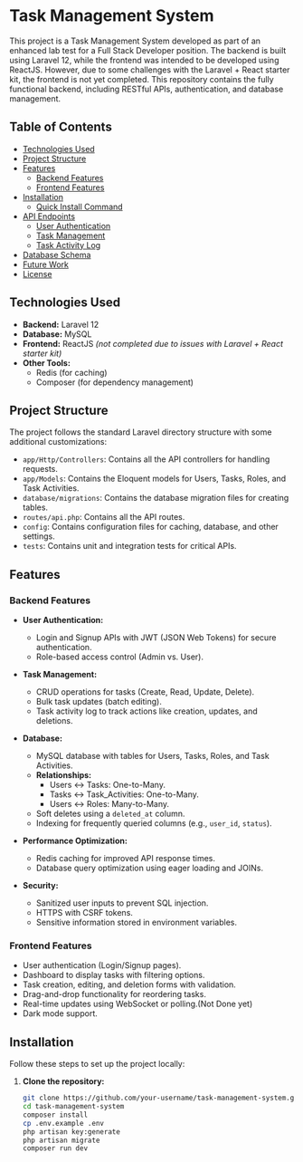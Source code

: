 # Task Management System

This project is a Task Management System developed as part of an enhanced lab test for a Full Stack Developer position. The backend is built using Laravel 12, while the frontend was intended to be developed using ReactJS. However, due to some challenges with the Laravel + React starter kit, the frontend is not yet completed. This repository contains the fully functional backend, including RESTful APIs, authentication, and database management.

## Table of Contents

- [Technologies Used](#technologies-used)
- [Project Structure](#project-structure)
- [Features](#features)
  - [Backend Features](#backend-features)
  - [Frontend Features ](#frontend-features)
- [Installation](#installation)
  - [Quick Install Command](#quick-install-command)
- [API Endpoints](#api-endpoints)
  - [User Authentication](#user-authentication)
  - [Task Management](#task-management)
  - [Task Activity Log](#task-activity-log)
- [Database Schema](#database-schema)
- [Future Work](#future-work)
- [License](#license)

## Technologies Used

- **Backend:** Laravel 12
- **Database:** MySQL
- **Frontend:** ReactJS *(not completed due to issues with Laravel + React starter kit)*
- **Other Tools:**
  - Redis (for caching)
  - Composer (for dependency management)

## Project Structure

The project follows the standard Laravel directory structure with some additional customizations:

- `app/Http/Controllers`: Contains all the API controllers for handling requests.
- `app/Models`: Contains the Eloquent models for Users, Tasks, Roles, and Task Activities.
- `database/migrations`: Contains the database migration files for creating tables.
- `routes/api.php`: Contains all the API routes.
- `config`: Contains configuration files for caching, database, and other settings.
- `tests`: Contains unit and integration tests for critical APIs.

## Features

### Backend Features

- **User Authentication:**
  - Login and Signup APIs with JWT (JSON Web Tokens) for secure authentication.
  - Role-based access control (Admin vs. User).

- **Task Management:**
  - CRUD operations for tasks (Create, Read, Update, Delete).
  - Bulk task updates (batch editing).
  - Task activity log to track actions like creation, updates, and deletions.

- **Database:**
  - MySQL database with tables for Users, Tasks, Roles, and Task Activities.
  - **Relationships:**
    - Users ↔ Tasks: One-to-Many.
    - Tasks ↔ Task_Activities: One-to-Many.
    - Users ↔ Roles: Many-to-Many.
  - Soft deletes using a `deleted_at` column.
  - Indexing for frequently queried columns (e.g., `user_id`, `status`).

- **Performance Optimization:**
  - Redis caching for improved API response times.
  - Database query optimization using eager loading and JOINs.

- **Security:**
  - Sanitized user inputs to prevent SQL injection.
  - HTTPS with CSRF tokens.
  - Sensitive information stored in environment variables.

### Frontend Features 

- User authentication (Login/Signup pages).
- Dashboard to display tasks with filtering options.
- Task creation, editing, and deletion forms with validation.
- Drag-and-drop functionality for reordering tasks.
- Real-time updates using WebSocket or polling.(Not Done yet)
- Dark mode support.

## Installation

Follow these steps to set up the project locally:

1. **Clone the repository:**
   ```bash
   git clone https://github.com/your-username/task-management-system.git](https://github.com/Ujjal-ENG/task_management_system.git)
   cd task-management-system
   composer install
   cp .env.example .env
   php artisan key:generate
   php artisan migrate
   composer run dev
```bash

